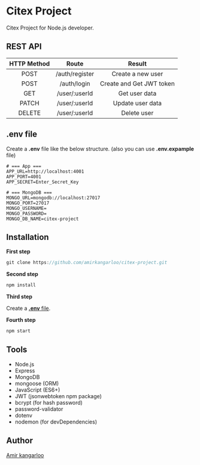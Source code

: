 # Citex Project
Citex Project for Node.js developer.

## REST API

| **HTTP Method**  | **Route**  | **Result**  |
| :------------: | :------------: | :------------: |
|  POST |  /auth/register |  Create a new user |
|  POST |  /auth/login |  Create and Get JWT token |
| GET  |  /user/:userId |  Get user data |
|  PATCH |  /user/:userId |  Update user data |
|  DELETE |  /user/:userId |  Delete user |

## .env file
Create a **.env** file like the below structure. (also you can use **.env.expample** file)

    # === App ===
    APP_URL=http://localhost:4001
    APP_PORT=4001
    APP_SECRET=Enter_Secret_Key
    
    # === MongoDB ===
    MONGO_URL=mongodb://localhost:27017
    MONGO_PORT=27017
    MONGO_USERNAME=
    MONGO_PASSWORD=
    MONGO_DB_NAME=citex-project

## Installation


**First step**
```javascript
git clone https://github.com/amirkangarloo/citex-project.git
```

**Second step**

```javascript
npm install
```

**Third step**

Create a [**.env** file](https://github.com/amirkangarloo/citex-project#env-file).


**Fourth step**
```javascript
npm start
```


## Tools
- Node.js 
- Express
- MongoDB
- mongoose (ORM)
- JavaScript (ES6+)
- JWT (jsonwebtoken npm package)
- bcrypt (for hash password)
- password-validator
- dotenv
- nodemon (for devDependencies)

## Author
[Amir kangarloo](https://github.com/amirkangarloo "Amir kangarloo")


